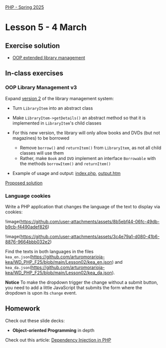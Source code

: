 [PHP - Spring 2025](https://github.com/arturomorarioja-kea/WD_PHP_F25/blob/main/README.md)

# Lesson 5 - 4 March

[--> Cookies. Slides. Code sample. In-class exercise]: #
[--> php_pdo -> rework folder structure. initialise.php]: #
[--> add info on dependency injection]: #

## Exercise solution
- [OOP extended library management](https://github.com/arturomorarioja/php_oop_library_v2)

## In-class exercises

### OOP Library Management v3

Expand [version 2](https://github.com/arturomorarioja/php_oop_library_v2) of the library management system:
- Turn `LibraryItem` into an abstract class
- Make `LibraryItem->getDetails()` an abstract method so that it is implemented in `LibraryItem`'s child classes
- For this new version, the library will only allow books and DVDs (but not magazines) to be borrowed
  - Remove `borrow()` and `returnItem()` from `LibraryItem`, as not all child classes will use them
  - Rather, make `Book` and `DVD` implement an interface `Borrowable` with the methods `borrowItem()` and `returnItem()`

- Example of usage and output: [index.php](https://github.com/arturomorarioja-kea/WD_PHP_F25/blob/main/Lesson05/index.php), [output.htm](https://github.com/arturomorarioja-kea/WD_PHP_F25/blob/main/Lesson05/output.htm)

[Proposed solution](https://github.com/arturomorarioja/php_oop_library_v3)

### Language cookies
Write a PHP application that changes the language of the text to display via cookies:

!image(https://github.com/user-attachments/assets/8b5ebf44-06fc-49db-b9cb-f4490adef826)

!image(https://github.com/user-attachments/assets/3c4e79a1-d080-41b6-8876-9664bbb032e2)

Find the texts in both languages in the files `kea_en.json`(https://github.com/arturomorarioja-kea/WD_PHP_F25/blob/main/Lesson02/kea_en.json) and `kea_da.json`(https://github.com/arturomorarioja-kea/WD_PHP_F25/blob/main/Lesson02/kea_da.json).

**Notice**
To make the dropdown trigger the change without a submit button, you need to add a little JavaScript that submits the form where the dropdown is upon its `change` event.

## Homework
Check out these slide decks:

[- Cookies in **PHP Syntax**]: #

- **Object-oriented Programming** in depth

Check out this article: [Dependency Injection in PHP](https://medium.com/software-engineering-and-architecture/dependency-injection-in-php-804b19a129ac)

[Check out these code samples:]: #
[- Cookie management(https://github.com/arturomorarioja/php_cookies)]: #

[Start working on the First Mandatory Assignment(https://kea-fronter.itslearning.com/LearningToolElement/ViewLearningToolElement.aspx?LearningToolElementId=1366218)]: #
